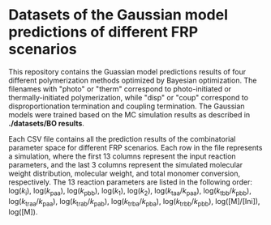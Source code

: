 # Datasets of the Gaussian model predictions of different FRP scenarios
This repository contains the Guassian model predictions results of four different polymerization methods optimized by Bayesian optimization. The filenames with "photo" or "therm" correspond to photo-initiated or thermally-initiated polymerization, while "disp" or "coup" correspond to disproportionation termination and coupling termination. The Gaussian models were trained based on the MC simulation results as described in **./datasets/BO results**.

Each CSV file contains all the prediction results of the combinatorial parameter space for different FRP scenarios. Each row in the file represents a simulation, where the first 13 columns represent the input reaction parameters, and the last 3 columns represent the simulated molecular weight distribution, molecular weight, and total monomer conversion, respectively. The 13 reaction parameters are listed in the following order: log(*k*<sub>i</sub>), log(*k*<sub>paa</sub>), log(*k*<sub>pbb</sub>), log(*k*<sub>1</sub>), log(*k*<sub>2</sub>), log(*k*<sub>taa</sub>/*k*<sub>paa</sub>), log(*k*<sub>tbb</sub>/*k*<sub>pbb</sub>), log(*k*<sub>traa</sub>/*k*<sub>paa</sub>), log(*k*<sub>trab</sub>/*k*<sub>pab</sub>), log(*k*<sub>trba</sub>/*k*<sub>pba</sub>), log(*k*<sub>trbb</sub>/*k*<sub>pbb</sub>), log([M]/[Ini]), log([M]).


